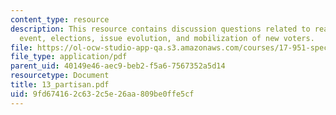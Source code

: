 ```yaml
---
content_type: resource
description: This resource contains discussion questions related to realignments,cataclysmic
  event, elections, issue evolution, and mobilization of new voters.
file: https://ol-ocw-studio-app-qa.s3.amazonaws.com/courses/17-951-special-graduate-topic-in-political-science-political-behavior-fall-2005/9fd674162c632c5e26aa809be0ffe5cf_13_partisan.pdf
file_type: application/pdf
parent_uid: 40149e46-aec9-beb2-f5a6-7567352a5d14
resourcetype: Document
title: 13_partisan.pdf
uid: 9fd67416-2c63-2c5e-26aa-809be0ffe5cf
---
```

